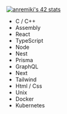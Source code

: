 [![anremiki's 42 stats](https://badge.mediaplus.ma/starryblue/anremiki)](https://github.com/oakoudad/badge42)

- C / C++
- Assembly
- React
- TypeScript
- Node
- Nest
- Prisma
- GraphQL
- Next
- Tailwind
- Html / Css
- Unix
- Docker
- Kubernetes
